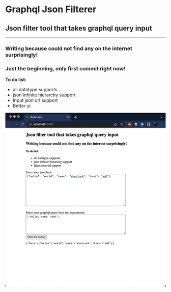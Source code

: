 # Graphql Json Filterer

## Json filter tool that takes graphql query input
-----------------------------------------------

### Writing because could not find any on the internet surprisingly!

### **Just the beginning, only first commit right now!**

**To do list:**

*   all datatype supports
*   json infinite hierarchy support
*   Input json url support
*	Better ui

![App Image V1](app-image-v1.png)